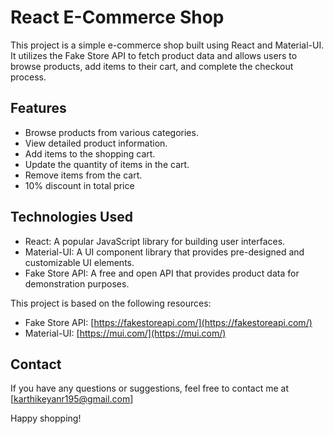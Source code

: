 # React E-Commerce Shop

This project is a simple e-commerce shop built using React and Material-UI. It utilizes the Fake Store API to fetch product data and allows users to browse products, add items to their cart, and complete the checkout process.

## Features

- Browse products from various categories.
- View detailed product information.
- Add items to the shopping cart.
- Update the quantity of items in the cart.
- Remove items from the cart.
- 10% discount in total price

## Technologies Used

- React: A popular JavaScript library for building user interfaces.
- Material-UI: A UI component library that provides pre-designed and customizable UI elements.
- Fake Store API: A free and open API that provides product data for demonstration purposes.

This project is based on the following resources:

- Fake Store API: [https://fakestoreapi.com/](https://fakestoreapi.com/)
- Material-UI: [https://mui.com/](https://mui.com/)


## Contact

If you have any questions or suggestions, feel free to contact me at [karthikeyanr195@gmail.com]

Happy shopping!

